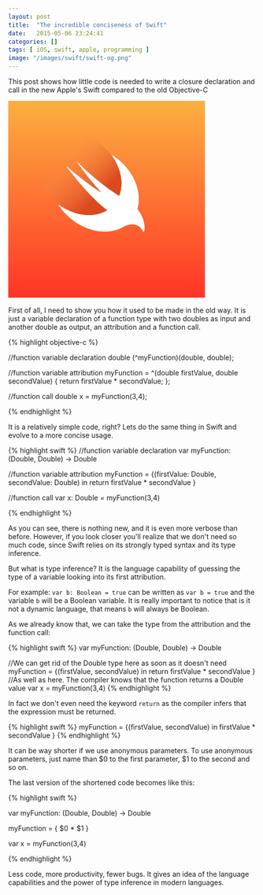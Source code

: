 ```yaml
---
layout: post
title:  "The incredible conciseness of Swift"
date:   2015-05-06 23:24:41
categories: []
tags: [ iOS, swift, apple, programming ]
image: "/images/swift/swift-og.png"
---
```


This post shows how little code is needed to write a closure declaration and call in the new Apple's Swift compared to the old Objective-C

![Swift Logo](/images/swift/swift-og.png)

First of all, I need to show you how it used to be made in the old way.
It is just a variable declaration of a function type with two doubles as input and another double as output, an attribution and a function call.


{% highlight objective-c %}

//function variable declaration
double (^myFunction)(double, double);

//function variable attribution
myFunction = ^(double firstValue, double secondValue) {
   return firstValue * secondValue;
};

//function call
double x = myFunction(3,4);

{% endhighlight %}

It is a relatively simple code, right? Lets do the same thing in Swift and evolve to a more concise usage.

{% highlight swift %}
//function variable declaration
var myFunction: (Double, Double) -> Double

//function variable attribution
myFunction = {(firstValue: Double, secondValue: Double) in
    return firstValue * secondValue
}

//function call
var x: Double = myFunction(3,4)

{% endhighlight %}

As you can see, there is nothing new, and it is even more verbose than before.
However, if you look closer you'll realize that we don't need so much code, since Swift relies on its strongly typed syntax and its type inference.

But what is type inference? It is the language capability of guessing the type of a variable looking into its first attribution.

For example:
```var b: Boolean = true``` can be written as ```var b = true``` and the variable ```b``` will be a Boolean variable.
It is really important to notice that is it not a dynamic language, that means ```b``` will always be Boolean.

As we already know that, we can take the type from the attribution and the function call:

{% highlight swift %}
var myFunction: (Double, Double) -> Double

//We can get rid of the Double type here as soon as it doesn't need
myFunction = {(firstValue, secondValue) in
    return firstValue * secondValue
}
//As well as here. The compiler knows that the function returns a Double value
var x = myFunction(3,4)
{% endhighlight %}

In fact we don't even need the keyword ```return``` as the compiler infers that the expression must be returned.

{% highlight swift %}
myFunction = {(firstValue, secondValue) in
    firstValue * secondValue
}
{% endhighlight %}

It can be way shorter if we use anonymous parameters. To use anonymous parameters, just name than $0 to the first parameter, $1 to the second and so on.

The last version of the shortened code becomes like this:

{% highlight swift %}

var myFunction: (Double, Double) -> Double

myFunction = { $0 * $1 }

var x = myFunction(3,4)

{% endhighlight %}

Less code, more productivity, fewer bugs. It gives an idea of the language capabilities and the power of type inference in modern languages.
